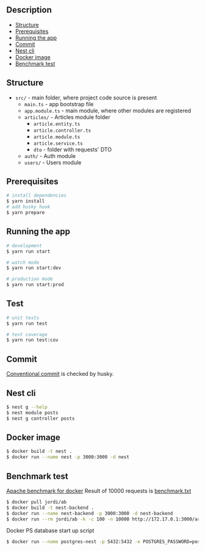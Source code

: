 ## Description

- [Structure](#structure)
- [Prerequisites](#prerequisites)
- [Running the app](#running-the-app)
- [Commit](#commit)
- [Nest cli](#nest-cli)
- [Docker image](#docker-image)
- [Benchmark test](#benchmark-test)

## Structure

- `src/` - main folder, where project code source is present
  - `main.ts` - app bootstrap file
  - `app.module.ts` - main module, where other modules are registered
  - `articles/` - Articles module folder
    - `article.entity.ts`
    - `article.controller.ts`
    - `article.module.ts`
    - `article.service.ts`
    - `dto` - folder with requests' DTO
  - `auth/` - Auth module
  - `users/` - Users module

## Prerequisites

```bash
# install dependencies
$ yarn install
# add husky hook
$ yarn prepare
```

## Running the app

```bash
# development
$ yarn run start

# watch mode
$ yarn run start:dev

# production mode
$ yarn run start:prod
```

## Test

```bash
# unit tests
$ yarn run test

# test coverage
$ yarn run test:cov
```

## Commit

[Conventional commit](https://www.conventionalcommits.org/en/v1.0.0/) is checked by husky.

## Nest cli

```bash
$ nest g --help
$ nest module posts
$ nest g controller posts
```

## Docker image

```bash
$ docker build -t nest .
$ docker run --name nest -p 3000:3000 -d nest
```

## Benchmark test

[Apache benchmark for docker](https://hub.docker.com/r/jordi/ab)
Result of 10000 requests is [benchmark.txt](https://github.com/kozulova/nest-backend/blob/main/benchmark.txt)

```bash
$ docker pull jordi/ab
$ docker build -t nest-backend .
$ docker run --name nest-backend -p 3000:3000 -d nest-backend
$ docker run --rm jordi/ab -k -c 100 -n 10000 http://172.17.0.1:3000/articles/ > benchmark.txt
```

Docker PS database start up script

```bash
$ docker run --name postgres-nest -p 5432:5432 -e POSTGRES_PASSWORD=postgres -d postgres
```
